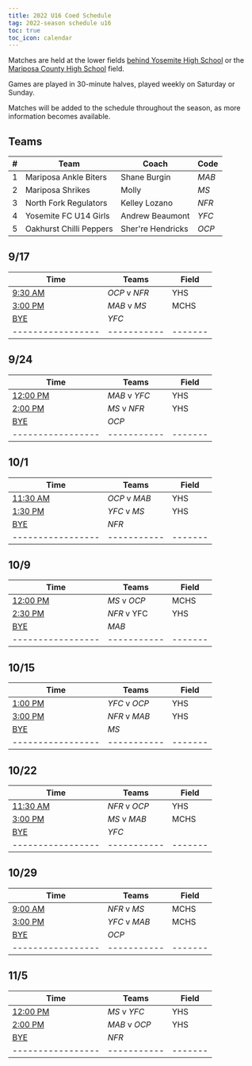 ```yaml
---
title: 2022 U16 Coed Schedule
tag: 2022-season schedule u16
toc: true
toc_icon: calendar
---
```


Matches are held at the lower fields
[behind Yosemite High School](https://goo.gl/maps/7af4xBkavHZCeM7L9) or
the [Mariposa County High School](https://goo.gl/maps/EasemXvHsxpL21fM8) field.

Games are played in 30-minute halves, played weekly on Saturday or Sunday.

Matches will be added to the schedule throughout the season, as more
information becomes available.

## Teams

| # | Team                    | Coach             | Code       
|---|-------------------------|-------------------|------------
| 1 | Mariposa Ankle Biters   | Shane Burgin      | *MAB* 
| 2 | Mariposa Shrikes        | Molly             | *MS*  
| 3 | North Fork Regulators   | Kelley Lozano     | *NFR* 
| 4 | Yosemite FC U14 Girls   | Andrew Beaumont   | *YFC* 
| 5 | Oakhurst Chilli Peppers | Sher're Hendricks | *OCP* 

## 9/17

| Time            | Teams     | Field |
|-----------------|-----------|-------|
| <u>9:30 AM</u>  | *OCP* v *NFR* | YHS   |
| <u>3:00 PM</u>  | *MAB* v *MS*  | MCHS  |
| <u>BYE</u>      | *YFC*       |       |
|-----------------|-----------|-------|

## 9/24

| Time            | Teams     | Field |
|-----------------|-----------|-------|
| <u>12:00 PM</u> | *MAB* v *YFC* | YHS   |
| <u>2:00 PM</u>  | *MS* v *NFR*  | YHS   |
| <u>BYE</u>      | *OCP*       |       |
|-----------------|-----------|-------|

## 10/1

| Time            | Teams     | Field |
|-----------------|-----------|-------|
| <u>11:30 AM</u> | *OCP* v *MAB* | YHS   |
| <u>1:30 PM</u>  | *YFC* v *MS*  | YHS   |
| <u>BYE</u>      | *NFR*       |       |
|-----------------|-----------|-------|

## 10/9

| Time            | Teams     | Field |
|-----------------|-----------|-------|
| <u>12:00 PM</u> | *MS* v *OCP*  | MCHS  |
| <u>2:30 PM</u>  | *NFR* v YFC | YHS   |
| <u>BYE</u>      | *MAB*       |       |
|-----------------|-----------|-------|

## 10/15

| Time            | Teams     | Field |
|-----------------|-----------|-------|
| <u>1:00 PM</u>  | *YFC* v *OCP* | YHS   |
| <u>3:00 PM</u>  | *NFR* v *MAB* | YHS   |
| <u>BYE</u>      | *MS*        |       |
|-----------------|-----------|-------|

## 10/22

| Time            | Teams     | Field |
|-----------------|-----------|-------|
| <u>11:30 AM</u> | *NFR* v *OCP* | YHS   |
| <u>3:00 PM</u>  | *MS* v *MAB*  | MCHS  |
| <u>BYE</u>      | *YFC*       |       |
|-----------------|-----------|-------|

## 10/29

| Time            | Teams     | Field |
|-----------------|-----------|-------|
| <u>9:00 AM</u>  | *NFR* v *MS*  | MCHS  |
| <u>3:00 PM</u>  | *YFC* v *MAB* | MCHS  |
| <u>BYE</u>      | *OCP*       |       |
|-----------------|-----------|-------|

## 11/5

| Time            | Teams     | Field |
|-----------------|-----------|-------|
| <u>12:00 PM</u> | *MS* v *YFC*  | YHS   |
| <u>2:00 PM</u>  | *MAB* v *OCP* | YHS   |
| <u>BYE</u>      | *NFR*       |       |
|-----------------|-----------|-------|


[^1]: *Times for the 1st game, on 9/17, were at 9:00am, 12:00pm, and 2:00pm.*
